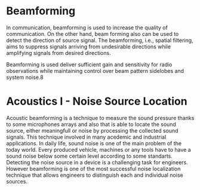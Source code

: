 # Beamforming
In communication, beamforming is used to increase the quality of communication. On the other hand, beam forming also can be used to detect the direction of source signal.
The beamforming, i.e., spatial filtering, aims to suppress signals arriving from undesirable directions while amplifying signals from desired directions.

Beamforming is used deliver sufficient gain and sensitivity for radio observations while maintaining
control over beam pattern sidelobes and system noise.8
# Acoustics I - Noise Source Location
Acoustic beamforming is a technique to measure the sound pressure thanks to some microphones arrays and also that is able to locate the sound source, either meaningfull or noise by processing the collected sound signals. This technique involved in many acedemic and industrial applications. In daily life, sound noise is one of the main problem of the today world. Every produced vehicle, machines or any tools have to have a sound noise below some certain level according to some standarts. Detecting the noise source in a device is a challenging task for engineers. However beamforming is one of the most successful noise localization technique that allows engineers to distinguish each and individual noise sources.